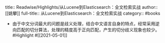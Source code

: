 title:: Readwise/Highlights/从Lucene到Elasticsearch：全文检索实战
author:: [[姚攀]]
full-title:: 从Lucene到Elasticsearch：全文检索实战
category:: #books

- 由于中文分词最大的问题是歧义处理，结合中文语言自身的特点，经常采用逆向匹配的切分算法，处理的精度高于正向匹配，产生的切分歧义现象也较少。 #Highlight #[[2021-05-01]]